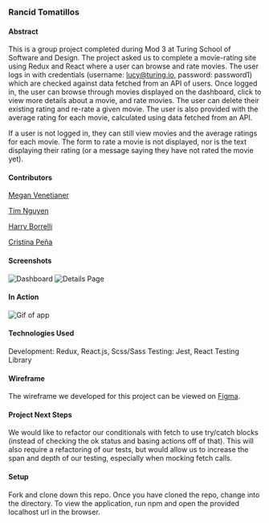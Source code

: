 ### Rancid Tomatillos

#### Abstract
This is a group project completed during Mod 3 at Turing School of Software and Design. The project asked us to complete a movie-rating site using Redux and React where a user can browse and rate movies. The user logs in with credentials (username: lucy@turing.io, password: password1) which are checked against data fetched from an API of users. Once logged in, the user can browse through movies displayed on the dashboard, click to view more details about a movie, and rate movies. The user can delete their existing rating and re-rate a given movie. The user is also provided with the average rating for each movie, calculated using data fetched from an API.

If a user is not logged in, they can still view movies and the average ratings for each movie. The form to rate a movie is not displayed, nor is the text displaying their rating (or a message saying they have not rated the movie yet).

#### Contributors

[Megan Venetianer](https://github.com/megan-venetianer)

[Tim Nguyen](https://github.com/TimNguyen21)

[Harry Borrelli](https://github.com/hborrelli1)

[Cristina Peña](https://github.com/CLPena)

#### Screenshots
![Dashboard](https://i.imgur.com/5ujLRlK.jpg)
![Details Page](https://i.imgur.com/QBjIrz9.png)

#### In Action
![Gif of app](https://i.imgur.com/zl7lEoN.gif)

#### Technologies Used
Development: Redux, React.js, Scss/Sass
Testing: Jest, React Testing Library

#### Wireframe
The wireframe we developed for this project can be viewed on [Figma](https://www.figma.com/file/DqY5IU1HjxJkvv1UEd7mPT/Rancid-Tomatillos?node-id=0%3A1).

#### Project Next Steps
We would like to refactor our conditionals with fetch to use try/catch blocks (instead of checking the ok status and basing actions off of that). This will also require a refactoring of our tests, but would allow us to increase the span and depth of our testing, especially when mocking fetch calls.

#### Setup
Fork and clone down this repo.
Once you have cloned the repo, change into the directory.
To view the application, run npm and open the provided localhost url in the browser.
